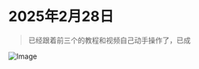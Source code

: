 # 2025年2月28日
> 已经跟着前三个的教程和视频自己动手操作了，已成

![Image](https://github.com/user-attachments/assets/78aa088f-c808-4e10-85f3-9e0a1ba7a30c)